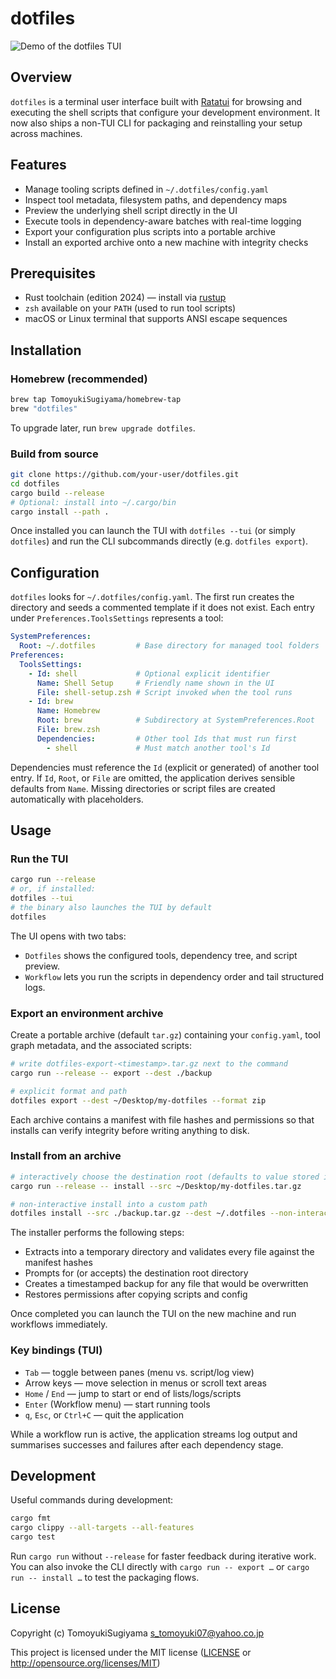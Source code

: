 # dotfiles

![Demo of the dotfiles TUI](docs/assets/dotfiles-demo.gif)

## Overview

`dotfiles` is a terminal user interface built with [Ratatui](https://ratatui.rs) for browsing and executing the shell scripts that configure your development environment. It now also ships a non-TUI CLI for packaging and reinstalling your setup across machines.

## Features

- Manage tooling scripts defined in `~/.dotfiles/config.yaml`
- Inspect tool metadata, filesystem paths, and dependency maps
- Preview the underlying shell script directly in the UI
- Execute tools in dependency-aware batches with real-time logging
- Export your configuration plus scripts into a portable archive
- Install an exported archive onto a new machine with integrity checks

## Prerequisites

- Rust toolchain (edition 2024) — install via [rustup](https://rustup.rs)
- `zsh` available on your `PATH` (used to run tool scripts)
- macOS or Linux terminal that supports ANSI escape sequences

## Installation

### Homebrew (recommended)

```sh
brew tap TomoyukiSugiyama/homebrew-tap
brew "dotfiles"
```

To upgrade later, run `brew upgrade dotfiles`.

### Build from source

```sh
git clone https://github.com/your-user/dotfiles.git
cd dotfiles
cargo build --release
# Optional: install into ~/.cargo/bin
cargo install --path .
```

Once installed you can launch the TUI with `dotfiles --tui` (or simply `dotfiles`) and run the CLI subcommands directly (e.g. `dotfiles export`).

## Configuration

`dotfiles` looks for `~/.dotfiles/config.yaml`. The first run creates the directory and seeds a commented template if it does not exist. Each entry under `Preferences.ToolsSettings` represents a tool:

```yaml
SystemPreferences:
  Root: ~/.dotfiles         # Base directory for managed tool folders
Preferences:
  ToolsSettings:
    - Id: shell             # Optional explicit identifier
      Name: Shell Setup     # Friendly name shown in the UI
      File: shell-setup.zsh # Script invoked when the tool runs
    - Id: brew
      Name: Homebrew
      Root: brew            # Subdirectory at SystemPreferences.Root
      File: brew.zsh
      Dependencies:         # Other tool Ids that must run first
        - shell             # Must match another tool's Id
```

Dependencies must reference the `Id` (explicit or generated) of another tool entry. If `Id`, `Root`, or `File` are omitted, the application derives sensible defaults from `Name`. Missing directories or script files are created automatically with placeholders.

## Usage

### Run the TUI

```sh
cargo run --release
# or, if installed:
dotfiles --tui
# the binary also launches the TUI by default
dotfiles
```

The UI opens with two tabs:

- `Dotfiles` shows the configured tools, dependency tree, and script preview.
- `Workflow` lets you run the scripts in dependency order and tail structured logs.

### Export an environment archive

Create a portable archive (default `tar.gz`) containing your `config.yaml`, tool graph metadata, and the associated scripts:

```sh
# write dotfiles-export-<timestamp>.tar.gz next to the command
cargo run --release -- export --dest ./backup

# explicit format and path
dotfiles export --dest ~/Desktop/my-dotfiles --format zip
```

Each archive contains a manifest with file hashes and permissions so that installs can verify integrity before writing anything to disk.

### Install from an archive

```sh
# interactively choose the destination root (defaults to value stored in the archive)
cargo run --release -- install --src ~/Desktop/my-dotfiles.tar.gz

# non-interactive install into a custom path
dotfiles install --src ./backup.tar.gz --dest ~/.dotfiles --non-interactive
```

The installer performs the following steps:

- Extracts into a temporary directory and validates every file against the manifest hashes
- Prompts for (or accepts) the destination root directory
- Creates a timestamped backup for any file that would be overwritten
- Restores permissions after copying scripts and config

Once completed you can launch the TUI on the new machine and run workflows immediately.

### Key bindings (TUI)

- `Tab` — toggle between panes (menu vs. script/log view)
- Arrow keys — move selection in menus or scroll text areas
- `Home` / `End` — jump to start or end of lists/logs/scripts
- `Enter` (Workflow menu) — start running tools
- `q`, `Esc`, or `Ctrl+C` — quit the application

While a workflow run is active, the application streams log output and summarises successes and failures after each dependency stage.

## Development

Useful commands during development:

```sh
cargo fmt
cargo clippy --all-targets --all-features
cargo test
```

Run `cargo run` without `--release` for faster feedback during iterative work. You can also invoke the CLI directly with `cargo run -- export …` or `cargo run -- install …` to test the packaging flows.

## License

Copyright (c) TomoyukiSugiyama <s_tomoyuki07@yahoo.co.jp>

This project is licensed under the MIT license ([LICENSE] or <http://opensource.org/licenses/MIT>)

[LICENSE]: ./LICENSE
